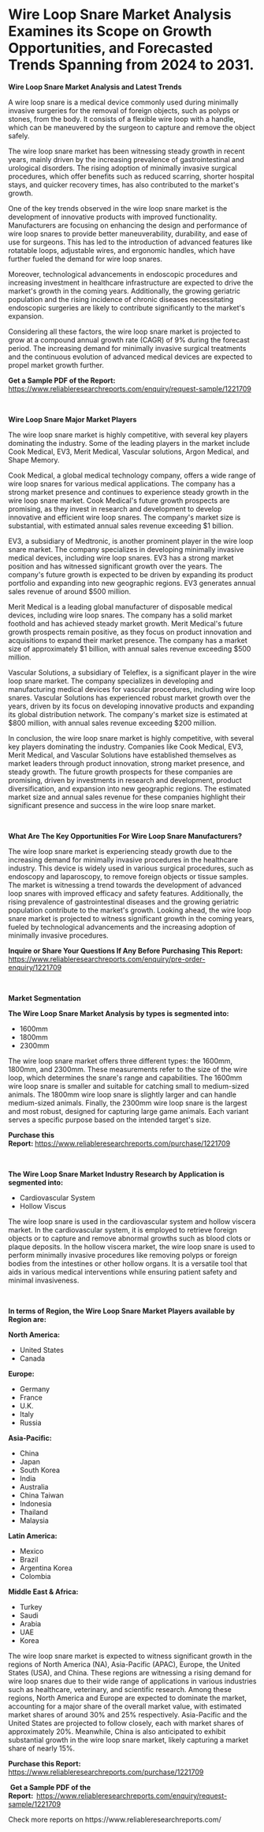 <p><h1>Wire Loop Snare Market Analysis Examines its Scope on Growth Opportunities, and Forecasted Trends Spanning from 2024 to 2031.</h1></p><p><strong>Wire Loop Snare Market Analysis and Latest Trends</strong></p>
<p><p>A wire loop snare is a medical device commonly used during minimally invasive surgeries for the removal of foreign objects, such as polyps or stones, from the body. It consists of a flexible wire loop with a handle, which can be maneuvered by the surgeon to capture and remove the object safely.</p><p>The wire loop snare market has been witnessing steady growth in recent years, mainly driven by the increasing prevalence of gastrointestinal and urological disorders. The rising adoption of minimally invasive surgical procedures, which offer benefits such as reduced scarring, shorter hospital stays, and quicker recovery times, has also contributed to the market's growth.</p><p>One of the key trends observed in the wire loop snare market is the development of innovative products with improved functionality. Manufacturers are focusing on enhancing the design and performance of wire loop snares to provide better maneuverability, durability, and ease of use for surgeons. This has led to the introduction of advanced features like rotatable loops, adjustable wires, and ergonomic handles, which have further fueled the demand for wire loop snares.</p><p>Moreover, technological advancements in endoscopic procedures and increasing investment in healthcare infrastructure are expected to drive the market's growth in the coming years. Additionally, the growing geriatric population and the rising incidence of chronic diseases necessitating endoscopic surgeries are likely to contribute significantly to the market's expansion.</p><p>Considering all these factors, the wire loop snare market is projected to grow at a compound annual growth rate (CAGR) of 9% during the forecast period. The increasing demand for minimally invasive surgical treatments and the continuous evolution of advanced medical devices are expected to propel market growth further.</p></p>
<p><strong>Get a Sample PDF of the Report:&nbsp;</strong> <a href="https://www.reliableresearchreports.com/enquiry/request-sample/1221709">https://www.reliableresearchreports.com/enquiry/request-sample/1221709</a></p>
<p>&nbsp;</p>
<p><strong>Wire Loop Snare Major Market Players</strong></p>
<p><p>The wire loop snare market is highly competitive, with several key players dominating the industry. Some of the leading players in the market include Cook Medical, EV3, Merit Medical, Vascular solutions, Argon Medical, and Shape Memory.</p><p>Cook Medical, a global medical technology company, offers a wide range of wire loop snares for various medical applications. The company has a strong market presence and continues to experience steady growth in the wire loop snare market. Cook Medical's future growth prospects are promising, as they invest in research and development to develop innovative and efficient wire loop snares. The company's market size is substantial, with estimated annual sales revenue exceeding $1 billion.</p><p>EV3, a subsidiary of Medtronic, is another prominent player in the wire loop snare market. The company specializes in developing minimally invasive medical devices, including wire loop snares. EV3 has a strong market position and has witnessed significant growth over the years. The company's future growth is expected to be driven by expanding its product portfolio and expanding into new geographic regions. EV3 generates annual sales revenue of around $500 million.</p><p>Merit Medical is a leading global manufacturer of disposable medical devices, including wire loop snares. The company has a solid market foothold and has achieved steady market growth. Merit Medical's future growth prospects remain positive, as they focus on product innovation and acquisitions to expand their market presence. The company has a market size of approximately $1 billion, with annual sales revenue exceeding $500 million.</p><p>Vascular Solutions, a subsidiary of Teleflex, is a significant player in the wire loop snare market. The company specializes in developing and manufacturing medical devices for vascular procedures, including wire loop snares. Vascular Solutions has experienced robust market growth over the years, driven by its focus on developing innovative products and expanding its global distribution network. The company's market size is estimated at $800 million, with annual sales revenue exceeding $200 million.</p><p>In conclusion, the wire loop snare market is highly competitive, with several key players dominating the industry. Companies like Cook Medical, EV3, Merit Medical, and Vascular Solutions have established themselves as market leaders through product innovation, strong market presence, and steady growth. The future growth prospects for these companies are promising, driven by investments in research and development, product diversification, and expansion into new geographic regions. The estimated market size and annual sales revenue for these companies highlight their significant presence and success in the wire loop snare market.</p></p>
<p>&nbsp;</p>
<p><strong>What Are The Key Opportunities For Wire Loop Snare Manufacturers?</strong></p>
<p><p>The wire loop snare market is experiencing steady growth due to the increasing demand for minimally invasive procedures in the healthcare industry. This device is widely used in various surgical procedures, such as endoscopy and laparoscopy, to remove foreign objects or tissue samples. The market is witnessing a trend towards the development of advanced loop snares with improved efficacy and safety features. Additionally, the rising prevalence of gastrointestinal diseases and the growing geriatric population contribute to the market's growth. Looking ahead, the wire loop snare market is projected to witness significant growth in the coming years, fueled by technological advancements and the increasing adoption of minimally invasive procedures.</p></p>
<p><strong>Inquire or Share Your Questions If Any Before Purchasing This Report:</strong> <a href="https://www.reliableresearchreports.com/enquiry/pre-order-enquiry/1221709">https://www.reliableresearchreports.com/enquiry/pre-order-enquiry/1221709</a></p>
<p>&nbsp;</p>
<p><strong>Market Segmentation</strong></p>
<p><strong>The Wire Loop Snare Market Analysis by types is segmented into:</strong></p>
<p><ul><li>1600mm</li><li>1800mm</li><li>2300mm</li></ul></p>
<p><p>The wire loop snare market offers three different types: the 1600mm, 1800mm, and 2300mm. These measurements refer to the size of the wire loop, which determines the snare's range and capabilities. The 1600mm wire loop snare is smaller and suitable for catching small to medium-sized animals. The 1800mm wire loop snare is slightly larger and can handle medium-sized animals. Finally, the 2300mm wire loop snare is the largest and most robust, designed for capturing large game animals. Each variant serves a specific purpose based on the intended target's size.</p></p>
<p><strong>Purchase this Report:&nbsp;</strong><a href="https://www.reliableresearchreports.com/purchase/1221709">https://www.reliableresearchreports.com/purchase/1221709</a></p>
<p>&nbsp;</p>
<p><strong>The Wire Loop Snare Market Industry Research by Application is segmented into:</strong></p>
<p><ul><li>Cardiovascular System</li><li>Hollow Viscus</li></ul></p>
<p><p>The wire loop snare is used in the cardiovascular system and hollow viscera market. In the cardiovascular system, it is employed to retrieve foreign objects or to capture and remove abnormal growths such as blood clots or plaque deposits. In the hollow viscera market, the wire loop snare is used to perform minimally invasive procedures like removing polyps or foreign bodies from the intestines or other hollow organs. It is a versatile tool that aids in various medical interventions while ensuring patient safety and minimal invasiveness.</p></p>
<p>&nbsp;</p>
<p><strong>In terms of Region, the Wire Loop Snare Market Players available by Region are:</strong></p>
<p>
    <p> <strong> North America: </strong>
        <ul>
            <li>United States</li>
            <li>Canada</li>
        </ul>
        </p> 
    <p> <strong> Europe: </strong>
        <ul>
            <li>Germany</li>
            <li>France</li>
            <li>U.K.</li>
            <li>Italy</li>
            <li>Russia</li>
        </ul>
        </p> 
    <p> <strong> Asia-Pacific: </strong>
        <ul>
            <li>China</li>
            <li>Japan</li>
            <li>South Korea</li>
            <li>India</li>
            <li>Australia</li>
            <li>China Taiwan</li>
            <li>Indonesia</li>
            <li>Thailand</li>
            <li>Malaysia</li>
        </ul>
        </p> 
    <p> <strong> Latin America: </strong>
        <ul>
            <li>Mexico</li>
            <li>Brazil</li>
            <li>Argentina Korea</li>
            <li>Colombia</li>
        </ul>
        </p> 
    <p> <strong> Middle East & Africa: </strong>
        <ul>
            <li>Turkey</li>
            <li>Saudi</li>
            <li>Arabia</li>
            <li>UAE</li>
            <li>Korea</li>
        </ul>
    </p>
    </p>
<p><p>The wire loop snare market is expected to witness significant growth in the regions of North America (NA), Asia-Pacific (APAC), Europe, the United States (USA), and China. These regions are witnessing a rising demand for wire loop snares due to their wide range of applications in various industries such as healthcare, veterinary, and scientific research. Among these regions, North America and Europe are expected to dominate the market, accounting for a major share of the overall market value, with estimated market shares of around 30% and 25% respectively. Asia-Pacific and the United States are projected to follow closely, each with market shares of approximately 20%. Meanwhile, China is also anticipated to exhibit substantial growth in the wire loop snare market, likely capturing a market share of nearly 15%.</p></p>
<p><strong>Purchase this Report: </strong><a href="https://www.reliableresearchreports.com/purchase/1221709">https://www.reliableresearchreports.com/purchase/1221709</a></p>
<p>&nbsp;<strong>Get a Sample PDF of the Report:&nbsp;&nbsp;</strong><a href="https://www.reliableresearchreports.com/enquiry/request-sample/1221709">https://www.reliableresearchreports.com/enquiry/request-sample/1221709</a></p>
<p><strong></strong></p>
<p>Check more reports on https://www.reliableresearchreports.com/</p>